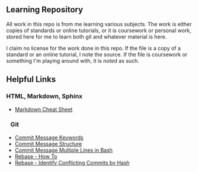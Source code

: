 ## Learning Repository
All work in this repo is from me learning various subjects. The work is either copies of standards or online tutorials, or it is coursework or personal work, stored here for me to learn both git and whatever material is here.

I claim no license for the work done in this repo. If the file is a copy of a standard or an online tutorial, I note the source. If the file is coursework or something I'm playing around with, it is noted as such.


## Helpful Links
### HTML, Markdown, Sphinx
- [Markdown Cheat Sheet](https://github.com/adam-p/markdown-here/wiki/Markdown-Cheatsheet)  

###    Git  
- [Commit Message Keywords](https://github.com/joelparkerhenderson/git_commit_message)  
- [Commit Message Structure](https://github.com/torvalds/subsurface-for-dirk/blob/0f58510ce0244513521296b75281fcc32f72a931/README#L92-L119)  
- [Commit Message Multiple Lines in Bash](https://stackoverflow.com/questions/5064563/add-line-break-to-git-commit-m-from-the-command-line?utm_medium=organic&utm_source=google_rich_qa&utm_campaign=google_rich_qa)  
- [Rebase - How To](https://github.com/edx/edx-platform/wiki/How-to-Rebase-a-Pull-Request)  
- [Rebase - Identify Conflicting Commits by Hash](https://stackoverflow.com/questions/2118364/how-to-identify-conflicting-commits-by-hash-during-git-rebase?utm_medium=organic&utm_source=google_rich_qa&utm_campaign=google_rich_qa)  